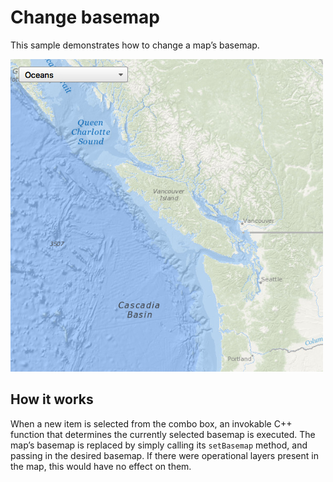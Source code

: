 # Change basemap

This sample demonstrates how to change a map’s basemap.

![](screenshot.png)

## How it works

When a new item is selected from the combo box, an invokable C++
function that determines the currently selected basemap is executed. The
map’s basemap is replaced by simply calling its `setBasemap` method, and
passing in the desired basemap. If there were operational layers present
in the map, this would have no effect on them.

